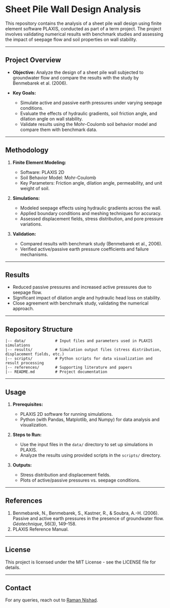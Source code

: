 # Sheet Pile Wall Design Analysis

This repository contains the analysis of a sheet pile wall design using finite element software PLAXIS, conducted as part of a term project. The project involves validating numerical results with benchmark studies and assessing the impact of seepage flow and soil properties on wall stability.

---

## Project Overview

- **Objective:**
  Analyze the design of a sheet pile wall subjected to groundwater flow and compare the results with the study by Benmebarek et al. (2006).

- **Key Goals:**
  - Simulate active and passive earth pressures under varying seepage conditions.
  - Evaluate the effects of hydraulic gradients, soil friction angle, and dilation angle on wall stability.
  - Validate results using the Mohr-Coulomb soil behavior model and compare them with benchmark data.

---

## Methodology

1. **Finite Element Modeling:**
   - Software: PLAXIS 2D
   - Soil Behavior Model: Mohr-Coulomb
   - Key Parameters: Friction angle, dilation angle, permeability, and unit weight of soil.

2. **Simulations:**
   - Modeled seepage effects using hydraulic gradients across the wall.
   - Applied boundary conditions and meshing techniques for accuracy.
   - Assessed displacement fields, stress distribution, and pore pressure variations.

3. **Validation:**
   - Compared results with benchmark study (Benmebarek et al., 2006).
   - Verified active/passive earth pressure coefficients and failure mechanisms.

---

## Results

- Reduced passive pressures and increased active pressures due to seepage flow.
- Significant impact of dilation angle and hydraulic head loss on stability.
- Close agreement with benchmark study, validating the numerical approach.

---

## Repository Structure

```plaintext
|-- data/             # Input files and parameters used in PLAXIS simulations
|-- results/          # Simulation output files (stress distribution, displacement fields, etc.)
|-- scripts/          # Python scripts for data visualization and result processing
|-- references/       # Supporting literature and papers
|-- README.md         # Project documentation
```

---

## Usage

1. **Prerequisites:**
   - PLAXIS 2D software for running simulations.
   - Python (with Pandas, Matplotlib, and Numpy) for data analysis and visualization.

2. **Steps to Run:**
   - Use the input files in the `data/` directory to set up simulations in PLAXIS.
   - Analyze the results using provided scripts in the `scripts/` directory.

3. **Outputs:**
   - Stress distribution and displacement fields.
   - Plots of active/passive pressures vs. seepage conditions.

---

## References

1. Benmebarek, N., Benmebarek, S., Kastner, R., & Soubra, A.-H. (2006). Passive and active earth pressures in the presence of groundwater flow. *Géotechnique*, 56(3), 149–158.
2. PLAXIS Reference Manual.

---

## License

This project is licensed under the MIT License - see the LICENSE file for details.

---

## Contact

For any queries, reach out to [Raman Nishad](mailto:ramannishad@myyahoo.com).
